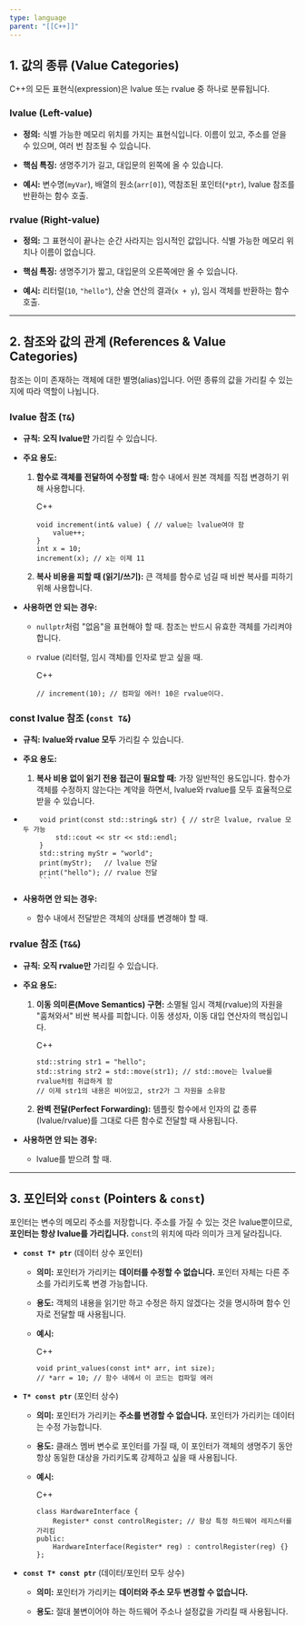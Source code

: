 ```yaml
---
type: language
parent: "[[C++]]"
---
```


## **1. 값의 종류 (Value Categories)**

C++의 모든 표현식(expression)은 lvalue 또는 rvalue 중 하나로 분류됩니다.

### **lvalue (Left-value)**

- **정의:** 식별 가능한 메모리 위치를 가지는 표현식입니다. 이름이 있고, 주소를 얻을 수 있으며, 여러 번 참조될 수 있습니다.
    
- **핵심 특징:** 생명주기가 길고, 대입문의 왼쪽에 올 수 있습니다.
    
- **예시:** 변수명(`myVar`), 배열의 원소(`arr[0]`), 역참조된 포인터(`*ptr`), lvalue 참조를 반환하는 함수 호출.
    

### **rvalue (Right-value)**

- **정의:** 그 표현식이 끝나는 순간 사라지는 임시적인 값입니다. 식별 가능한 메모리 위치나 이름이 없습니다.
    
- **핵심 특징:** 생명주기가 짧고, 대입문의 오른쪽에만 올 수 있습니다.
    
- **예시:** 리터럴(`10`, `"hello"`), 산술 연산의 결과(`x + y`), 임시 객체를 반환하는 함수 호출.
    

---

## **2. 참조와 값의 관계 (References & Value Categories)**

참조는 이미 존재하는 객체에 대한 별명(alias)입니다. 어떤 종류의 값을 가리킬 수 있는지에 따라 역할이 나뉩니다.

### **lvalue 참조 (`T&`)**

- **규칙:** **오직 lvalue만** 가리킬 수 있습니다.
    
- **주요 용도:**
    
    1. **함수로 객체를 전달하여 수정할 때:** 함수 내에서 원본 객체를 직접 변경하기 위해 사용합니다.
        
        C++
        
        ```
        void increment(int& value) { // value는 lvalue여야 함
            value++;
        }
        int x = 10;
        increment(x); // x는 이제 11
        ```
        
    2. **복사 비용을 피할 때 (읽기/쓰기):** 큰 객체를 함수로 넘길 때 비싼 복사를 피하기 위해 사용합니다.
        
- **사용하면 안 되는 경우:**
    
    - `nullptr`처럼 "없음"을 표현해야 할 때. 참조는 반드시 유효한 객체를 가리켜야 합니다.
        
    - rvalue (리터럴, 임시 객체)를 인자로 받고 싶을 때.
        
        C++
        
        ```
        // increment(10); // 컴파일 에러! 10은 rvalue이다.
        ```
        

### **const lvalue 참조 (`const T&`)**

- **규칙:** **lvalue와 rvalue 모두** 가리킬 수 있습니다.
    
- **주요 용도:**
    
    1. **복사 비용 없이 읽기 전용 접근이 필요할 때:** 가장 일반적인 용도입니다. 함수가 객체를 수정하지 않는다는 계약을 하면서, lvalue와 rvalue를 모두 효율적으로 받을 수 있습니다.
        

- ```
      void print(const std::string& str) { // str은 lvalue, rvalue 모두 가능
          std::cout << str << std::endl;
      }
      std::string myStr = "world";
      print(myStr);   // lvalue 전달
      print("hello"); // rvalue 전달
      ```
    ```
    

- **사용하면 안 되는 경우:**
    
    - 함수 내에서 전달받은 객체의 상태를 변경해야 할 때.
        

### **rvalue 참조 (`T&&`)**

- **규칙:** **오직 rvalue만** 가리킬 수 있습니다.
    
- **주요 용도:**
    
    1. **이동 의미론(Move Semantics) 구현:** 소멸될 임시 객체(rvalue)의 자원을 "훔쳐와서" 비싼 복사를 피합니다. 이동 생성자, 이동 대입 연산자의 핵심입니다.
        
        C++
        
        ```
        std::string str1 = "hello";
        std::string str2 = std::move(str1); // std::move는 lvalue를 rvalue처럼 취급하게 함
        // 이제 str1의 내용은 비어있고, str2가 그 자원을 소유함
        ```
        
    2. **완벽 전달(Perfect Forwarding):** 템플릿 함수에서 인자의 값 종류(lvalue/rvalue)를 그대로 다른 함수로 전달할 때 사용됩니다.
        
- **사용하면 안 되는 경우:**
    
    - lvalue를 받으려 할 때.
        

---

## **3. 포인터와 `const` (Pointers & `const`)**

포인터는 변수의 메모리 주소를 저장합니다. 주소를 가질 수 있는 것은 lvalue뿐이므로, **포인터는 항상 lvalue를 가리킵니다.** `const`의 위치에 따라 의미가 크게 달라집니다.

- **`const T* ptr`** (데이터 상수 포인터)
    
    - **의미:** 포인터가 가리키는 **데이터를 수정할 수 없습니다.** 포인터 자체는 다른 주소를 가리키도록 변경 가능합니다.
        
    - **용도:** 객체의 내용을 읽기만 하고 수정은 하지 않겠다는 것을 명시하며 함수 인자로 전달할 때 사용됩니다.
        
    - **예시:**
        
        C++
        
        ```
        void print_values(const int* arr, int size);
        // *arr = 10; // 함수 내에서 이 코드는 컴파일 에러
        ```
        
- **`T* const ptr`** (포인터 상수)
    
    - **의미:** 포인터가 가리키는 **주소를 변경할 수 없습니다.** 포인터가 가리키는 데이터는 수정 가능합니다.
        
    - **용도:** 클래스 멤버 변수로 포인터를 가질 때, 이 포인터가 객체의 생명주기 동안 항상 동일한 대상을 가리키도록 강제하고 싶을 때 사용됩니다.
        
    - **예시:**
        
        C++
        
        ```
        class HardwareInterface {
            Register* const controlRegister; // 항상 특정 하드웨어 레지스터를 가리킴
        public:
            HardwareInterface(Register* reg) : controlRegister(reg) {}
        };
        ```
        
- **`const T* const ptr`** (데이터/포인터 모두 상수)
    
    - **의미:** 포인터가 가리키는 **데이터와 주소 모두 변경할 수 없습니다.**
        
    - **용도:** 절대 불변이어야 하는 하드웨어 주소나 설정값을 가리킬 때 사용됩니다.